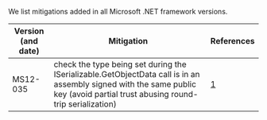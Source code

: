 We list mitigations added in all Microsoft .NET framework versions.

| Version (and date) | Mitigation | References |
|--------------------|------------|------------------------------------------|
| MS12-035 | check the type being set during the ISerializable.GetObjectData call is in an assembly signed with the same public key (avoid partial trust abusing round-trip serialization) | [1] |


[1]: https://web.archive.org/web/20210206071224/https://media.blackhat.com/bh-us-12/Briefings/Forshaw/BH_US_12_Forshaw_Are_You_My_Type_WP.pdf